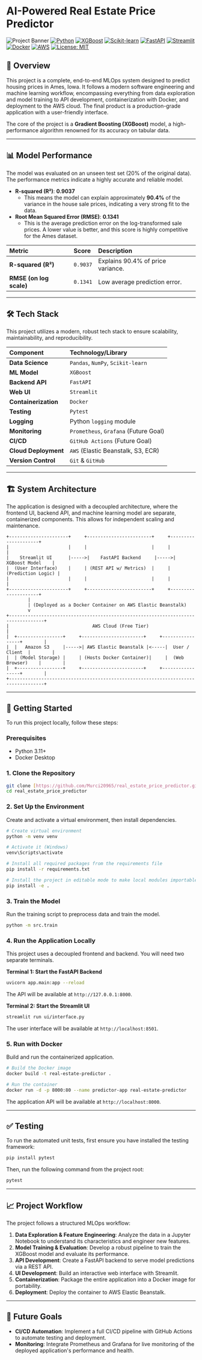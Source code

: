 # AI-Powered Real Estate Price Predictor

![Project Banner](https://user-images.githubusercontent.com/81335737/172108159-228f4d99-8260-4a6f-871d-e4d306283d58.png)
[![Python](https://img.shields.io/badge/Python-3.11%2B-blue?logo=python)](https://www.python.org/)
[![XGBoost](https://img.shields.io/badge/XGBoost-Model-green?logo=xgboost)](https://xgboost.ai/)
[![Scikit-learn](https://img.shields.io/badge/Scikit--learn-Pipeline-orange?logo=scikit-learn)](https://scikit-learn.org/)
[![FastAPI](https://img.shields.io/badge/FastAPI-API-brightgreen?logo=fastapi)](https://fastapi.tiangolo.com/)
[![Streamlit](https://img.shields.io/badge/Streamlit-UI-red?logo=streamlit)](https://streamlit.io/)
[![Docker](https://img.shields.io/badge/Docker-Containerized-blue?logo=docker)](https://www.docker.com/)
[![AWS](https://img.shields.io/badge/AWS-Deployed-yellow?logo=amazon-aws)](https://aws.amazon.com/)
[![License: MIT](https://img.shields.io/badge/License-MIT-yellow.svg)](LICENSE)
## 📖 Overview

This project is a complete, end-to-end MLOps system designed to predict housing prices in Ames, Iowa. It follows a modern software engineering and machine learning workflow, encompassing everything from data exploration and model training to API development, containerization with Docker, and deployment to the AWS cloud. The final product is a production-grade application with a user-friendly interface.

The core of the project is a **Gradient Boosting (XGBoost)** model, a high-performance algorithm renowned for its accuracy on tabular data.

---

## 📊 Model Performance

The model was evaluated on an unseen test set (20% of the original data). The performance metrics indicate a highly accurate and reliable model.

-   **R-squared (R²)**: **0.9037**
    -   This means the model can explain approximately **90.4%** of the variance in the house sale prices, indicating a very strong fit to the data.
-   **Root Mean Squared Error (RMSE)**: **0.1341**
    -   This is the average prediction error on the log-transformed sale prices. A lower value is better, and this score is highly competitive for the Ames dataset.

| Metric | Score | Description |
| :--- | :--- | :--- |
| **R-squared (R²)** | `0.9037` | Explains 90.4% of price variance. |
| **RMSE (on log scale)** | `0.1341` | Low average prediction error. |

---

## 🛠️ Tech Stack

This project utilizes a modern, robust tech stack to ensure scalability, maintainability, and reproducibility.

| Component | Technology/Library |
| :--- | :--- |
| **Data Science** | `Pandas`, `NumPy`, `Scikit-learn` |
| **ML Model** | `XGBoost` |
| **Backend API** | `FastAPI` |
| **Web UI** | `Streamlit` |
| **Containerization** | `Docker` |
| **Testing** | `Pytest` |
| **Logging** | Python `logging` module |
| **Monitoring** | `Prometheus`, `Grafana` (Future Goal) |
| **CI/CD** | `GitHub Actions` (Future Goal) |
| **Cloud Deployment** | `AWS` (Elastic Beanstalk, S3, ECR) |
| **Version Control** | `Git` & `GitHub` |

---

## 🏗️ System Architecture

The application is designed with a decoupled architecture, where the frontend UI, backend API, and machine learning model are separate, containerized components. This allows for independent scaling and maintenance.

```
+----------------------+     +------------------------+     +---------------------+
|                      |     |                        |     |                     |
|    Streamlit UI      |----->|    FastAPI Backend     |----->|    XGBoost Model    |
|  (User Interface)    |     | (REST API w/ Metrics)  |     |  (Prediction Logic) |
|                      |     |                        |     |                     |
+----------------------+     +------------------------+     +---------------------+
        |
        | (Deployed as a Docker Container on AWS Elastic Beanstalk)
        v
+-----------------------------------------------------------------------------------+
|                               AWS Cloud (Free Tier)                               |
|  +-----------------+     +-----------------------+     +-----------------+        |
|  |   Amazon S3     |----->| AWS Elastic Beanstalk |<-----|  User / Client  |        |
|  | (Model Storage) |     | (Hosts Docker Container)|     |  (Web Browser)    |        |
|  +-----------------+     +-----------------------+     +-----------------+        |
+-----------------------------------------------------------------------------------+
```

---

## 🚀 Getting Started

To run this project locally, follow these steps:

### Prerequisites
- Python 3.11+
- Docker Desktop

### 1. Clone the Repository
```bash
git clone [https://github.com/Murci20965/real_estate_price_predictor.git](https://github.com/Murci20965/real_estate_price_predictor.git)
cd real_estate_price_predictor
```

### 2. Set Up the Environment
Create and activate a virtual environment, then install dependencies.
```bash
# Create virtual environment
python -m venv venv

# Activate it (Windows)
venv\Scripts\activate

# Install all required packages from the requirements file
pip install -r requirements.txt

# Install the project in editable mode to make local modules importable
pip install -e .
```

### 3. Train the Model
Run the training script to preprocess data and train the model.
```bash
python -m src.train
```

### 4. Run the Application Locally
This project uses a decoupled frontend and backend. You will need two separate terminals.

**Terminal 1: Start the FastAPI Backend**
```bash
uvicorn app.main:app --reload
```
The API will be available at `http://127.0.0.1:8000`.

**Terminal 2: Start the Streamlit UI**
```bash
streamlit run ui/interface.py
```
The user interface will be available at `http://localhost:8501`.

### 5. Run with Docker
Build and run the containerized application.
```bash
# Build the Docker image
docker build -t real-estate-predictor .

# Run the container
docker run -d -p 8000:80 --name predictor-app real-estate-predictor
```
The application API will be available at `http://localhost:8000`.

---

## ✅ Testing

To run the automated unit tests, first ensure you have installed the testing framework:
```bash
pip install pytest
```
Then, run the following command from the project root:
```bash
pytest
```

---

## 📈 Project Workflow

The project follows a structured MLOps workflow:
1.  **Data Exploration & Feature Engineering**: Analyze the data in a Jupyter Notebook to understand its characteristics and engineer new features.
2.  **Model Training & Evaluation**: Develop a robust pipeline to train the XGBoost model and evaluate its performance.
3.  **API Development**: Create a FastAPI backend to serve model predictions via a REST API.
4.  **UI Development**: Build an interactive web interface with Streamlit.
5.  **Containerization**: Package the entire application into a Docker image for portability.
6.  **Deployment**: Deploy the container to AWS Elastic Beanstalk.

---

## 🎯 Future Goals
- **CI/CD Automation**: Implement a full CI/CD pipeline with GitHub Actions to automate testing and deployment.
- **Monitoring**: Integrate Prometheus and Grafana for live monitoring of the deployed application's performance and health.
```